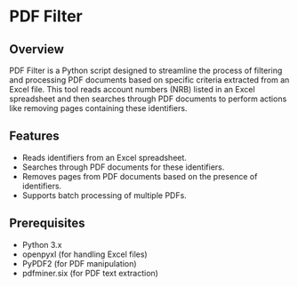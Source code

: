 # PDF Filter

## Overview

PDF Filter is a Python script designed to streamline the process of filtering and processing PDF documents based on specific criteria extracted from an Excel file. This tool reads account numbers (NRB) listed in an Excel spreadsheet and then searches through PDF documents to perform actions like removing pages containing these identifiers.

## Features

- Reads identifiers from an Excel spreadsheet.
- Searches through PDF documents for these identifiers.
- Removes pages from PDF documents based on the presence of identifiers.
- Supports batch processing of multiple PDFs.

## Prerequisites

- Python 3.x
- openpyxl (for handling Excel files)
- PyPDF2 (for PDF manipulation)
- pdfminer.six (for PDF text extraction)
